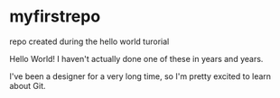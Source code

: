 # myfirstrepo
repo created during the hello world turorial

Hello World! I haven't actually done one of these in years and years.

I've been a designer for a very long time, so I'm pretty excited to learn about Git.

